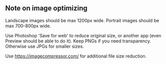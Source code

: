 
## Note on image optimizing

Landscape images should be max 1200px wide.
Portrait images should be max 700-800px wide. 

Use Photoshop 'Save for web' to reduce original size, or another app (even Preview should be able to do it).
Keep PNGs if you need transparency. Otherwise use JPGs for smaller sizes.

Use https://imagecompressor.com/ for additional file size reduction.



